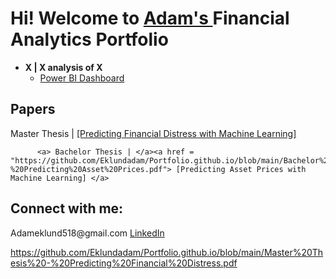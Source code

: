 <h1>Hi! Welcome to 
          <a href = "https://www.linkedin.com/in//"> Adam's </a> 
          Financial Analytics Portfolio </h1>          

- <b>X | X analysis of X</b>
  - <a> [Power BI Dashboard](https://github.com/EklundAdam/Portfolio) </a>

<h2> Papers </h2>
          <a> Master Thesis | </a><a href = "https://github.com/Eklundadam/Portfolio.github.io/blob/main//Master%20Thesis%20-%20Predicting%20Financial%20Distress.pdf"> [Predicting Financial Distress with Machine Learning] </a>
          
          <a> Bachelor Thesis | </a><a href = "https://github.com/Eklundadam/Portfolio.github.io/blob/main/Bachelor%20Thesis%20-%20Predicting%20Asset%20Prices.pdf"> [Predicting Asset Prices with Machine Learning] </a>
  
<h2> Connect with me: </h2>
<a> Adameklund518@gmail.com</a>
<a href = "https://www.linkedin.com/in/adam-eklund-4737a8163/"> LinkedIn</a>

https://github.com/Eklundadam/Portfolio.github.io/blob/main/Master%20Thesis%20-%20Predicting%20Financial%20Distress.pdf
